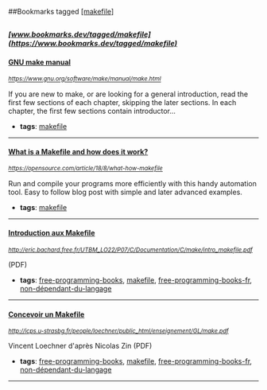 ##Bookmarks tagged [[makefile]](https://www.bookmarks.dev?q=[makefile])

_<sup><sup>[www.bookmarks.dev/tagged/makefile](https://www.bookmarks.dev/tagged/makefile)</sup></sup>_
---
#### [GNU make manual](https://www.gnu.org/software/make/manual/make.html)
_<sup>https://www.gnu.org/software/make/manual/make.html</sup>_

If you are new to make, or are looking for a general introduction, read the first few sections of each chapter, skipping the later sections. In each chapter, the first few sections contain introductor...
* **tags**: [makefile](../tagged/makefile.md)
---
#### [What is a Makefile and how does it work?](https://opensource.com/article/18/8/what-how-makefile)
_<sup>https://opensource.com/article/18/8/what-how-makefile</sup>_

Run and compile your programs more efficiently with this handy automation tool. Easy to follow blog post with simple and later advanced examples.
* **tags**: [makefile](../tagged/makefile.md)
---
#### [Introduction aux Makefile](http://eric.bachard.free.fr/UTBM_LO22/P07/C/Documentation/C/make/intro_makefile.pdf)
_<sup>http://eric.bachard.free.fr/UTBM_LO22/P07/C/Documentation/C/make/intro_makefile.pdf</sup>_

(PDF)
* **tags**: [free-programming-books](../tagged/free-programming-books.md), [makefile](../tagged/makefile.md), [free-programming-books-fr](../tagged/free-programming-books-fr.md), [non-dépendant-du-langage](../tagged/non-dépendant-du-langage.md)
---
#### [Concevoir un Makefile](http://icps.u-strasbg.fr/people/loechner/public_html/enseignement/GL/make.pdf)
_<sup>http://icps.u-strasbg.fr/people/loechner/public_html/enseignement/GL/make.pdf</sup>_

Vincent Loechner d'après Nicolas Zin (PDF)
* **tags**: [free-programming-books](../tagged/free-programming-books.md), [makefile](../tagged/makefile.md), [free-programming-books-fr](../tagged/free-programming-books-fr.md), [non-dépendant-du-langage](../tagged/non-dépendant-du-langage.md)
---
